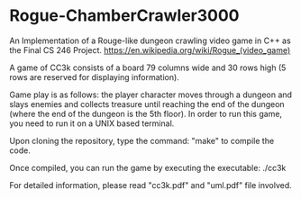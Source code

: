 # Rogue-ChamberCrawler3000

An Implementation of a Rouge-like dungeon crawling video game in C++ as the Final CS 246 Project.
https://en.wikipedia.org/wiki/Rogue_(video_game)

A game of CC3k consists of a board 79 columns wide and 30 rows high (5 rows are reserved for displaying information). 

Game play is as follows: the player character moves through a dungeon and slays enemies and collects treasure until reaching the end of the dungeon (where the end of the dungeon is the 5th floor). In order to run this game, you need to run it on a UNIX based terminal.

Upon cloning the repository, type the command: "make" to compile the code.

Once compiled, you can run the game by executing the executable: ./cc3k

For detailed information, please read "cc3k.pdf" and "uml.pdf" file involved.
